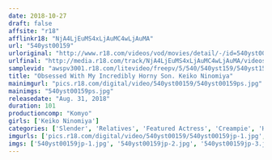 ```yaml
---
date: 2018-10-27
draft: false
affsite: "r18"
afflinkr18: "NjA4LjEuMS4xLjAuMC4wLjAuMA"
url: "540yst00159"
urloriginal: "http://www.r18.com/videos/vod/movies/detail/-/id=540yst00159"
urlfinal: "http://media.r18.com/track/NjA4LjEuMS4xLjAuMC4wLjAuMA/videos/vod/movies/detail/-/id=540yst00159"
samplevid: "awspv3001.r18.com/litevideo/freepv/5/540/540yst159/540yst159_dmb_w.mp4"
title: "Obsessed With My Incredibly Horny Son. Keiko Ninomiya"
mainimgurl: "pics.r18.com/digital/video/540yst00159/540yst00159ps.jpg"
mainimgs: "540yst00159ps.jpg"
releasedate: "Aug. 31, 2018"
duration: 101
productioncomp: "Komyo"
girls: ['Keiko Ninomiya']
categories: ['Slender', 'Relatives', 'Featured Actress', 'Creampie', 'Handjob', 'Deep Throat', 'Hi-Def']
imgurls: ['pics.r18.com/digital/video/540yst00159/540yst00159jp-1.jpg', 'pics.r18.com/digital/video/540yst00159/540yst00159jp-2.jpg', 'pics.r18.com/digital/video/540yst00159/540yst00159jp-3.jpg', 'pics.r18.com/digital/video/540yst00159/540yst00159jp-4.jpg', 'pics.r18.com/digital/video/540yst00159/540yst00159jp-5.jpg', 'pics.r18.com/digital/video/540yst00159/540yst00159jp-6.jpg', 'pics.r18.com/digital/video/540yst00159/540yst00159jp-7.jpg', 'pics.r18.com/digital/video/540yst00159/540yst00159jp-8.jpg', 'pics.r18.com/digital/video/540yst00159/540yst00159jp-9.jpg', 'pics.r18.com/digital/video/540yst00159/540yst00159jp-10.jpg', 'pics.r18.com/digital/video/540yst00159/540yst00159jp-11.jpg', 'pics.r18.com/digital/video/540yst00159/540yst00159jp-12.jpg', 'pics.r18.com/digital/video/540yst00159/540yst00159jp-13.jpg', 'pics.r18.com/digital/video/540yst00159/540yst00159jp-14.jpg', 'pics.r18.com/digital/video/540yst00159/540yst00159jp-15.jpg', 'pics.r18.com/digital/video/540yst00159/540yst00159jp-16.jpg', 'pics.r18.com/digital/video/540yst00159/540yst00159jp-17.jpg', 'pics.r18.com/digital/video/540yst00159/540yst00159jp-18.jpg', 'pics.r18.com/digital/video/540yst00159/540yst00159jp-19.jpg', 'pics.r18.com/digital/video/540yst00159/540yst00159jp-20.jpg']
imgs: ['540yst00159jp-1.jpg', '540yst00159jp-2.jpg', '540yst00159jp-3.jpg', '540yst00159jp-4.jpg', '540yst00159jp-5.jpg', '540yst00159jp-6.jpg', '540yst00159jp-7.jpg', '540yst00159jp-8.jpg', '540yst00159jp-9.jpg', '540yst00159jp-10.jpg', '540yst00159jp-11.jpg', '540yst00159jp-12.jpg', '540yst00159jp-13.jpg', '540yst00159jp-14.jpg', '540yst00159jp-15.jpg', '540yst00159jp-16.jpg', '540yst00159jp-17.jpg', '540yst00159jp-18.jpg', '540yst00159jp-19.jpg', '540yst00159jp-20.jpg']
---
```

